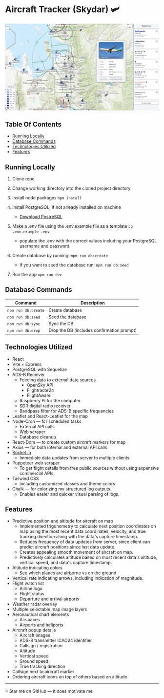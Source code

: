 # Aircraft Tracker (Skydar) 🛩️

![Screenshot of the aircraft tracker app](./public/assets/app-screenshot.jpg)

## Table Of Contents

- [Running Locally](#running-locally)
- [Database Commands](#database-commands)
- [Technologies Utilized](#technologies-utilized)
- [Features](#features)

## Running Locally

1. Clone repo
2. Change working directory into the cloned project directory
3. Install node packages `npm install`

4. Install PostgreSQL, if not already installed on machine

   - [Download PostreSQL](https://www.postgresql.org/download/)

5. Make a .env file using the .env.example file as a template `cp .env.example .env`

   - populate the .env with the correct values including your PostgreSQL username and password.

6. Create database by running: `npm run db:create`

   - If you want to seed the database run: `npm run db:seed`

7. Run the app `npm run dev`

## Database Commands

| Command             | Description                                |
| ------------------- | ------------------------------------------ |
| `npm run db:create` | Create database                            |
| `npm run db:seed`   | Seed the database                          |
| `npm run db:sync`   | Sync the DB                                |
| `npm run db:drop`   | Drop the DB (includes confirmation prompt) |

## Technologies Utilized

- React
- Vite + Express
- PostgreSQL with Sequelize
- ADS-B Receiver
  - Feeding data to external data sources
    - OpenSky API
    - Flightradar24
    - FlightAware
  - Raspberry Pi for the computer
  - SDR digital radio receiver
  - Bandpass filter for ADS-B specific frequencies
- Leaflet and React-Leaflet for the map
- Node-Cron — for scheduled tasks
  - External API calls
  - Web scraper
  - Database cleanup
- React-Dom — to create custom aircraft markers for map
- Axios — for both internal and external API calls
- [Socket.io](http://Socket.io)
  - Immediate data updates from server to multiple clients
- Puppeteer web scraper
  - To get flight details from free public sources without using expensive commercial APIs.
- Tailwind CSS
  - including customized classes and theme colors
- Chalk — for colorizing my structured log outputs.
  - Enables easier and quicker visual parsing of logs.

## Features

- Predictive position and altitude for aircraft on map
  - Implemented trigonometry to calculate next position coordinates on map using the most recent data coordinates, velocity, and true tracking direction along with the data's capture timestamp.
  - Reduces frequency of data updates from server, since client can predict aircraft positions since last data update.
  - Creates appealing smooth movement of aircraft on map.
  - Predictively calculates altitude based on most recent data's altitude, vertical speed, and data's capture timestamp.
- Altitude indicating colors
  - See which planes are airborne vs on the ground.
- Vertical rate indicating arrows, including indication of magnitude.
- Flight watch list
  - Airline logo
  - Flight status
  - Departure and arrival airports
- Weather radar overlay
- Multiple selectable map image layers
- Aeronautical chart elements
  - Airspaces
  - Airports and heliports
- Aircraft popup details
  - Aircraft images
  - ADS-B transmitter ICAO24 identifier
  - Callsign / registration
  - Altitude
  - Vertical speed
  - Ground speed
  - True tracking direction
- Callsign next to aircraft marker
- Ordering aircraft icons on top of others based on altitude

---

:star: Star me on GitHub — it does motivate me
